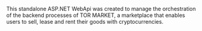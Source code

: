 This standalone ASP.NET WebApi was created to manage the orchestration of the backend processes of TOR MARKET, a marketplace that enables users to sell, lease and rent their goods with cryptocurrencies.
